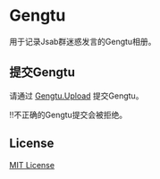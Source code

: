 # Gengtu

用于记录Jsab群迷惑发言的Gengtu相册。

## 提交Gengtu

请通过 [Gengtu.Upload](https://gengtu.vercel.app/) 提交Gengtu。

!!不正确的Gengtu提交会被拒绝。

## License

[MIT License](./LICENSE)
